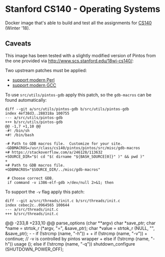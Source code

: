 # Stanford CS140 - Operating Systems

Docker image that's able to build and test all the assignments for
[CS140](http://cs140.stanford.edu) (Winter '18).

## Caveats

This image has been tested with a slightly modified version of Pintos from the one provided via
http://www.scs.stanford.edu/18wi-cs140/:

Two upstream patches must be applied:

* [support modern Perl](http://pintos-os.org/cgi-bin/gitweb.cgi?p=pintos-anon;a=commitdiff;h=fd2a5afa946474ba0839de0e9da238dbaecbd6a5)
* [support modern GCC](http://pintos-os.org/cgi-bin/gitweb.cgi?p=pintos-anon;a=commitdiff;h=21848a29ff6f6d52751bd91463be03b790f6e3e5)

To use `src/utils/pintos-gdb` apply this patch, so the `gdb-macros` can be found automatically:

    diff --git a/src/utils/pintos-gdb b/src/utils/pintos-gdb
    index 4ef38d3..288318a 100755
    --- a/src/utils/pintos-gdb
    +++ b/src/utils/pintos-gdb
    @@ -1,7 +1,10 @@
    -#! /bin/sh
    +#! /bin/bash

    -# Path to GDB macros file.  Customize for your site.
    -GDBMACROS=/usr/class/cs140/pintos/pintos/src/misc/gdb-macros
    +# https://stackoverflow.com/a/246128/113632
    +SOURCE_DIR="$( cd "$( dirname "${BASH_SOURCE[0]}" )" && pwd )"
    +
    +# Path to GDB macros file.
    +GDBMACROS="$SOURCE_DIR/../misc/gdb-macros"

     # Choose correct GDB.
     if command -v i386-elf-gdb >/dev/null 2>&1; then

To support the `-v` flag apply this patch:

    diff --git a/src/threads/init.c b/src/threads/init.c
    index cebec2c..0964565 100644
    --- a/src/threads/init.c
    +++ b/src/threads/init.c
   @@ -233,8 +233,10 @@ parse_options (char **argv)
           char *save_ptr;
           char *name = strtok_r (*argv, "=", &save_ptr);
           char *value = strtok_r (NULL, "", &save_ptr);
    -
    -      if (!strcmp (name, "-h"))
    +
    +      if (!strcmp (name, "-v"))
    +        continue; // -v is controlled by pintos wrapper
    +      else if (!strcmp (name, "-h"))
             usage ();
           else if (!strcmp (name, "-q"))
             shutdown_configure (SHUTDOWN_POWER_OFF);

